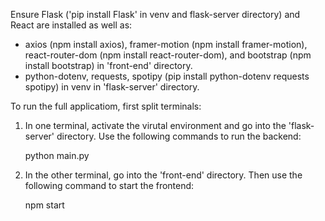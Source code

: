 Ensure Flask ('pip install Flask' in venv and flask-server directory) and React are installed as well as:
- axios (npm install axios), framer-motion (npm install framer-motion), react-router-dom (npm install react-router-dom), and bootstrap (npm install bootstrap) in 'front-end' directory.
- python-dotenv, requests, spotipy (pip install python-dotenv requests spotipy) in venv in 'flask-server' directory.

To run the full applicatiom, first split terminals:

1. In one terminal, activate the virutal environment and go into the 'flask-server' directory.
   Use the following commands to run the backend:

     python main.py

2. In the other terminal, go into the 'front-end' directory. Then use the following command to
   start the frontend:

     npm start
